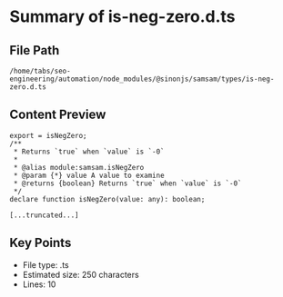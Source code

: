 # Summary of is-neg-zero.d.ts
  
## File Path
`/home/tabs/seo-engineering/automation/node_modules/@sinonjs/samsam/types/is-neg-zero.d.ts`

## Content Preview
```
export = isNegZero;
/**
 * Returns `true` when `value` is `-0`
 *
 * @alias module:samsam.isNegZero
 * @param {*} value A value to examine
 * @returns {boolean} Returns `true` when `value` is `-0`
 */
declare function isNegZero(value: any): boolean;

[...truncated...]
```

## Key Points
- File type: .ts
- Estimated size: 250 characters
- Lines: 10
